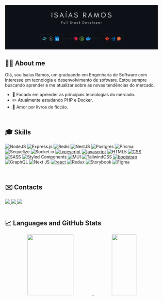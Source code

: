 <img src=".github/banner.png" />
<br>

## 👋🏻 About me
<p>Olá, sou Isaías Ramos, um graduando em Engenharia de Software com interesse em tecnologia e desenvolvimento de software. Estou sempre buscando aprender e me atualizar sobre as novas tendências do mercado.</p>

 - 💼 Focado em aprender as principais tecnologias do mercado.
 - ✏️ Atualmente estudando PHP e Docker. 
 - 📕 Amor por livros de ficção.

<br>

## 🎓 Skills

![NodeJS](https://img.shields.io/badge/node.js-6DA55F?style=for-the-badge&logo=node.js&logoColor=white)
![Express.js](https://img.shields.io/badge/express.js-%23404d59.svg?style=for-the-badge&logo=express&logoColor=%2361DAFB)
![Redis](https://img.shields.io/badge/redis-%23DD0031.svg?style=for-the-badge&logo=redis&logoColor=white)
![NestJS](https://img.shields.io/badge/nestjs-%23E0234E.svg?style=for-the-badge&logo=nestjs&logoColor=white)
![Postgres](https://img.shields.io/badge/postgres-%23316192.svg?style=for-the-badge&logo=postgresql&logoColor=white)
![Prisma](https://img.shields.io/badge/Prisma-3982CE?style=for-the-badge&logo=Prisma&logoColor=white)
![Sequelize](https://img.shields.io/badge/Sequelize-52B0E7?style=for-the-badge&logo=Sequelize&logoColor=white)
![Socket.io](https://img.shields.io/badge/Socket.io-black?style=for-the-badge&logo=socket.io&badgeColor=010101)
[![typescript](https://img.shields.io/badge/TypeScript-007ACC?style=for-the-badge&logo=typescript&logoColor=white)](https://www.typescriptlang.org/)
[![javascript](https://img.shields.io/badge/JavaScript-F7DF1E?style=for-the-badge&logo=javascript&logoColor=black)](https://www.w3schools.com/js/)
![HTML5](https://img.shields.io/badge/html5-%23E34F26.svg?style=for-the-badge&logo=html5&logoColor=white)
[![CSS](https://img.shields.io/badge/CSS3-1572B6?style=for-the-badge&logo=css3&logoColor=white)](https://www.w3schools.com/css/)
![SASS](https://img.shields.io/badge/SASS-hotpink.svg?style=for-the-badge&logo=SASS&logoColor=white)
![Styled Components](https://img.shields.io/badge/styled--components-DB7093?style=for-the-badge&logo=styled-components&logoColor=white)
![MUI](https://img.shields.io/badge/MUI-%230081CB.svg?style=for-the-badge&logo=mui&logoColor=white)
![TailwindCSS](https://img.shields.io/badge/tailwindcss-%2338B2AC.svg?style=for-the-badge&logo=tailwind-css&logoColor=white)
[![bootstrap](https://img.shields.io/badge/Bootstrap-563D7C?style=for-the-badge&logo=bootstrap&logoColor=white)](https://getbootstrap.com/)
![GraphQL](https://img.shields.io/badge/-GraphQL-E10098?style=for-the-badge&logo=graphql&logoColor=white)
![Next JS](https://img.shields.io/badge/Next-black?style=for-the-badge&logo=next.js&logoColor=white)
[![react](https://img.shields.io/badge/React-20232A?style=for-the-badge&logo=react&logoColor=61DAFB)](https://react.dev/)
![Redux](https://img.shields.io/badge/redux-%23593d88.svg?style=for-the-badge&logo=redux&logoColor=white)
![Storybook](https://img.shields.io/badge/-Storybook-FF4785?style=for-the-badge&logo=storybook&logoColor=white)
![Figma](https://img.shields.io/badge/figma-%23F24E1E.svg?style=for-the-badge&logo=figma&logoColor=white)



<br>

## ✉️ Contacts

<div>
    <a href="https://www.instagram.com/isaias.r.o/" target="_blank">
      <img src="https://img.shields.io/badge/-Instagram-%23E4405F?style=for-the-badge&logo=instagram&logoColor=white" target="_blank">
    </a>
    <a href = "mailto:isaiasramosdeoliveira2003@gmail.com">
      <img src="https://img.shields.io/badge/Gmail-D14836?style=for-the-badge&logo=gmail&logoColor=white" destino ="_blank">
    </a>
    <a href="https://www.linkedin.com/in/isa%C3%ADas-ramos-ab015a248" target="_blank">
      <img src="https://img.shields.io/badge/LinkedIn-0077B5?style=for-the-badge&logo=linkedin&logoColor=white" target="_blank">
    </a>
</div>

<br>

## 📈 Languages and GitHub Stats



<div align="center">
  <a href="https://github.com/isaiasramosdeoliveira">
  <img height="200px" width="55%" src="https://github-readme-stats.vercel.app/api?username=isaiasramosdeoliveira&show_icons=true&theme=gotham&include_all_commits=true&count_private=true"/>
  <img height="200px" width="40%"  src="https://github-readme-stats.vercel.app/api/top-langs/?username=isaiasramosdeoliveira&layout=compact&langs_count=7&theme=gotham"/>
  </div>
